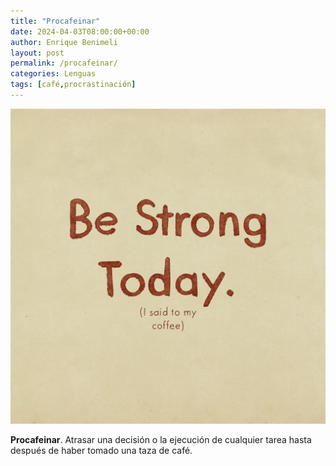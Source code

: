 ```yaml
---
title: "Procafeinar"
date: 2024-04-03T08:00:00+00:00
author: Enrique Benimeli
layout: post
permalink: /procafeinar/
categories: Lenguas
tags: [café,procrastinación]
---
```


[![image](assets/images/posts/2024/04/be_strong_coffee.jpg)]()

**Procafeinar**. Atrasar una decisión o la ejecución de cualquier tarea hasta después de haber tomado una taza de café.